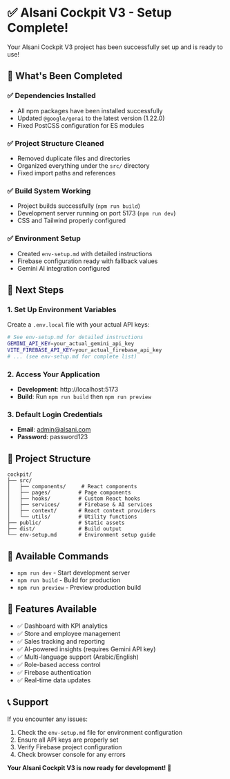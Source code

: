 # ✅ Alsani Cockpit V3 - Setup Complete!

Your Alsani Cockpit V3 project has been successfully set up and is ready to use!

## 🎉 What's Been Completed

### ✅ Dependencies Installed
- All npm packages have been installed successfully
- Updated `@google/genai` to the latest version (1.22.0)
- Fixed PostCSS configuration for ES modules

### ✅ Project Structure Cleaned
- Removed duplicate files and directories
- Organized everything under the `src/` directory
- Fixed import paths and references

### ✅ Build System Working
- Project builds successfully (`npm run build`)
- Development server running on port 5173 (`npm run dev`)
- CSS and Tailwind properly configured

### ✅ Environment Setup
- Created `env-setup.md` with detailed instructions
- Firebase configuration ready with fallback values
- Gemini AI integration configured

## 🚀 Next Steps

### 1. Set Up Environment Variables
Create a `.env.local` file with your actual API keys:
```bash
# See env-setup.md for detailed instructions
GEMINI_API_KEY=your_actual_gemini_api_key
VITE_FIREBASE_API_KEY=your_actual_firebase_api_key
# ... (see env-setup.md for complete list)
```

### 2. Access Your Application
- **Development**: http://localhost:5173
- **Build**: Run `npm run build` then `npm run preview`

### 3. Default Login Credentials
- **Email**: admin@alsani.com
- **Password**: password123

## 📁 Project Structure
```
cockpit/
├── src/
│   ├── components/     # React components
│   ├── pages/         # Page components
│   ├── hooks/         # Custom React hooks
│   ├── services/      # Firebase & AI services
│   ├── context/       # React context providers
│   └── utils/         # Utility functions
├── public/            # Static assets
├── dist/              # Build output
└── env-setup.md       # Environment setup guide
```

## 🔧 Available Commands
- `npm run dev` - Start development server
- `npm run build` - Build for production
- `npm run preview` - Preview production build

## 🎯 Features Available
- ✅ Dashboard with KPI analytics
- ✅ Store and employee management
- ✅ Sales tracking and reporting
- ✅ AI-powered insights (requires Gemini API key)
- ✅ Multi-language support (Arabic/English)
- ✅ Role-based access control
- ✅ Firebase authentication
- ✅ Real-time data updates

## 📞 Support
If you encounter any issues:
1. Check the `env-setup.md` file for environment configuration
2. Ensure all API keys are properly set
3. Verify Firebase project configuration
4. Check browser console for any errors

**Your Alsani Cockpit V3 is now ready for development! 🎉**
